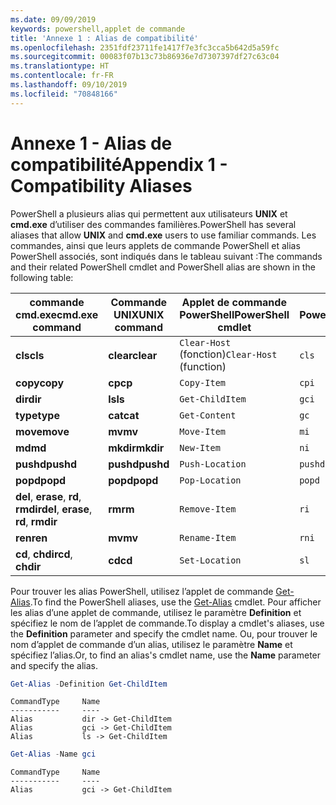 ```yaml
---
ms.date: 09/09/2019
keywords: powershell,applet de commande
title: 'Annexe 1 : Alias de compatibilité'
ms.openlocfilehash: 2351fdf23711fe1417f7e3fc3cca5b642d5a59fc
ms.sourcegitcommit: 00083f07b13c73b86936e7d7307397df27c63c04
ms.translationtype: HT
ms.contentlocale: fr-FR
ms.lasthandoff: 09/10/2019
ms.locfileid: "70848166"
---
```

# <a name="appendix-1---compatibility-aliases"></a><span data-ttu-id="d5d7b-103">Annexe 1 - Alias de compatibilité</span><span class="sxs-lookup"><span data-stu-id="d5d7b-103">Appendix 1 - Compatibility Aliases</span></span>

<span data-ttu-id="d5d7b-104">PowerShell a plusieurs alias qui permettent aux utilisateurs **UNIX** et **cmd.exe** d’utiliser des commandes familières.</span><span class="sxs-lookup"><span data-stu-id="d5d7b-104">PowerShell has several aliases that allow **UNIX** and **cmd.exe** users to use familiar commands.</span></span>
<span data-ttu-id="d5d7b-105">Les commandes, ainsi que leurs applets de commande PowerShell et alias PowerShell associés, sont indiqués dans le tableau suivant :</span><span class="sxs-lookup"><span data-stu-id="d5d7b-105">The commands and their related PowerShell cmdlet and PowerShell alias are shown in the following table:</span></span>

|<span data-ttu-id="d5d7b-106">commande cmd.exe</span><span class="sxs-lookup"><span data-stu-id="d5d7b-106">cmd.exe command</span></span>|<span data-ttu-id="d5d7b-107">Commande UNIX</span><span class="sxs-lookup"><span data-stu-id="d5d7b-107">UNIX command</span></span>|<span data-ttu-id="d5d7b-108">Applet de commande PowerShell</span><span class="sxs-lookup"><span data-stu-id="d5d7b-108">PowerShell cmdlet</span></span>|<span data-ttu-id="d5d7b-109">Alias PowerShell</span><span class="sxs-lookup"><span data-stu-id="d5d7b-109">PowerShell alias</span></span>|
|---------------|----------------|--------------|------------|
|<span data-ttu-id="d5d7b-110">**cls**</span><span class="sxs-lookup"><span data-stu-id="d5d7b-110">**cls**</span></span>|<span data-ttu-id="d5d7b-111">**clear**</span><span class="sxs-lookup"><span data-stu-id="d5d7b-111">**clear**</span></span>|<span data-ttu-id="d5d7b-112">`Clear-Host` (fonction)</span><span class="sxs-lookup"><span data-stu-id="d5d7b-112">`Clear-Host` (function)</span></span>|`cls`|
|<span data-ttu-id="d5d7b-113">**copy**</span><span class="sxs-lookup"><span data-stu-id="d5d7b-113">**copy**</span></span>|<span data-ttu-id="d5d7b-114">**cp**</span><span class="sxs-lookup"><span data-stu-id="d5d7b-114">**cp**</span></span>|`Copy-Item`|`cpi`|
|<span data-ttu-id="d5d7b-115">**dir**</span><span class="sxs-lookup"><span data-stu-id="d5d7b-115">**dir**</span></span>|<span data-ttu-id="d5d7b-116">**ls**</span><span class="sxs-lookup"><span data-stu-id="d5d7b-116">**ls**</span></span>|`Get-ChildItem`|`gci`|
|<span data-ttu-id="d5d7b-117">**type**</span><span class="sxs-lookup"><span data-stu-id="d5d7b-117">**type**</span></span>|<span data-ttu-id="d5d7b-118">**cat**</span><span class="sxs-lookup"><span data-stu-id="d5d7b-118">**cat**</span></span>|`Get-Content`|`gc`|
|<span data-ttu-id="d5d7b-119">**move**</span><span class="sxs-lookup"><span data-stu-id="d5d7b-119">**move**</span></span>|<span data-ttu-id="d5d7b-120">**mv**</span><span class="sxs-lookup"><span data-stu-id="d5d7b-120">**mv**</span></span>|`Move-Item`|`mi`|
|<span data-ttu-id="d5d7b-121">**md**</span><span class="sxs-lookup"><span data-stu-id="d5d7b-121">**md**</span></span>|<span data-ttu-id="d5d7b-122">**mkdir**</span><span class="sxs-lookup"><span data-stu-id="d5d7b-122">**mkdir**</span></span>|`New-Item`|`ni`|
|<span data-ttu-id="d5d7b-123">**pushd**</span><span class="sxs-lookup"><span data-stu-id="d5d7b-123">**pushd**</span></span>|<span data-ttu-id="d5d7b-124">**pushd**</span><span class="sxs-lookup"><span data-stu-id="d5d7b-124">**pushd**</span></span>|`Push-Location`|`pushd`|
|<span data-ttu-id="d5d7b-125">**popd**</span><span class="sxs-lookup"><span data-stu-id="d5d7b-125">**popd**</span></span>|<span data-ttu-id="d5d7b-126">**popd**</span><span class="sxs-lookup"><span data-stu-id="d5d7b-126">**popd**</span></span>|`Pop-Location`|`popd`|
|<span data-ttu-id="d5d7b-127">**del**, **erase**, **rd**, **rmdir**</span><span class="sxs-lookup"><span data-stu-id="d5d7b-127">**del**, **erase**, **rd**, **rmdir**</span></span>|<span data-ttu-id="d5d7b-128">**rm**</span><span class="sxs-lookup"><span data-stu-id="d5d7b-128">**rm**</span></span>|`Remove-Item`|`ri`|
|<span data-ttu-id="d5d7b-129">**ren**</span><span class="sxs-lookup"><span data-stu-id="d5d7b-129">**ren**</span></span>|<span data-ttu-id="d5d7b-130">**mv**</span><span class="sxs-lookup"><span data-stu-id="d5d7b-130">**mv**</span></span>|`Rename-Item`|`rni`|
|<span data-ttu-id="d5d7b-131">**cd**, **chdir**</span><span class="sxs-lookup"><span data-stu-id="d5d7b-131">**cd**, **chdir**</span></span>|<span data-ttu-id="d5d7b-132">**cd**</span><span class="sxs-lookup"><span data-stu-id="d5d7b-132">**cd**</span></span>|`Set-Location`|`sl`|

<span data-ttu-id="d5d7b-133">Pour trouver les alias PowerShell, utilisez l’applet de commande [Get-Alias](/powershell/module/Microsoft.PowerShell.Utility/Get-Alias).</span><span class="sxs-lookup"><span data-stu-id="d5d7b-133">To find the PowerShell aliases, use the [Get-Alias](/powershell/module/Microsoft.PowerShell.Utility/Get-Alias) cmdlet.</span></span> <span data-ttu-id="d5d7b-134">Pour afficher les alias d’une applet de commande, utilisez le paramètre **Definition** et spécifiez le nom de l’applet de commande.</span><span class="sxs-lookup"><span data-stu-id="d5d7b-134">To display a cmdlet's aliases, use the **Definition** parameter and specify the cmdlet name.</span></span>
<span data-ttu-id="d5d7b-135">Ou, pour trouver le nom d’applet de commande d’un alias, utilisez le paramètre **Name** et spécifiez l’alias.</span><span class="sxs-lookup"><span data-stu-id="d5d7b-135">Or, to find an alias's cmdlet name, use the **Name** parameter and specify the alias.</span></span>

```powershell
Get-Alias -Definition Get-ChildItem
```

```Output
CommandType     Name
-----------     ----
Alias           dir -> Get-ChildItem
Alias           gci -> Get-ChildItem
Alias           ls -> Get-ChildItem
```

```powershell
Get-Alias -Name gci
```

```Output
CommandType     Name
-----------     ----
Alias           gci -> Get-ChildItem
```
